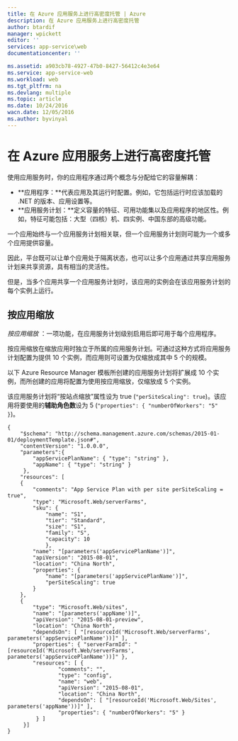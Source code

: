 ```yaml
---
title: 在 Azure 应用服务上进行高密度托管 | Azure
description: 在 Azure 应用服务上进行高密度托管
author: btardif
manager: wpickett
editor: ''
services: app-service\web
documentationcenter: ''

ms.assetid: a903cb78-4927-47b0-8427-56412c4e3e64
ms.service: app-service-web
ms.workload: web
ms.tgt_pltfrm: na
ms.devlang: multiple
ms.topic: article
ms.date: 10/24/2016
wacn.date: 12/05/2016
ms.author: byvinyal
---
```


# 在 Azure 应用服务上进行高密度托管
使用应用服务时，你的应用程序通过两个概念与分配给它的容量解耦：

* **应用程序：**代表应用及其运行时配置。例如，它包括运行时应该加载的 .NET 的版本、应用设置等。
* **应用服务计划：**定义容量的特征、可用功能集以及应用程序的地区性。例如，特征可能包括：大型（四核）机、四实例、中国东部的高级功能。

一个应用始终与一个应用服务计划相关联，但一个应用服务计划则可能为一个或多个应用提供容量。

因此，平台既可以让单个应用处于隔离状态，也可以让多个应用通过共享应用服务计划来共享资源，具有相当的灵活性。

但是，当多个应用共享一个应用服务计划时，该应用的实例会在该应用服务计划的每个实例上运行。

## 按应用缩放
 *按应用缩放* ：一项功能，在应用服务计划级别启用后即可用于每个应用程序。

按应用缩放在缩放应用时独立于所属的应用服务计划。可通过这种方式将应用服务计划配置为提供 10 个实例，而应用则可设置为仅缩放成其中 5 个的规模。

以下 Azure Resource Manager 模板所创建的应用服务计划将扩展成 10 个实例，而所创建的应用将配置为使用按应用缩放，仅缩放成 5 个实例。

该应用服务计划将“按站点缩放”属性设为 true (`"perSiteScaling": true`)。该应用将要使用的**辅助角色数**设为 5 (`"properties": { "numberOfWorkers": "5" }`)。

```
{
    "$schema": "http://schema.management.azure.com/schemas/2015-01-01/deploymentTemplate.json#",
    "contentVersion": "1.0.0.0",
    "parameters":{
        "appServicePlanName": { "type": "string" },
        "appName": { "type": "string" }
     },
    "resources": [
    {
        "comments": "App Service Plan with per site perSiteScaling = true",
        "type": "Microsoft.Web/serverFarms",
        "sku": {
            "name": "S1",
            "tier": "Standard",
            "size": "S1",
            "family": "S",
            "capacity": 10
            },
        "name": "[parameters('appServicePlanName')]",
        "apiVersion": "2015-08-01",
        "location": "China North",
        "properties": {
            "name": "[parameters('appServicePlanName')]",
            "perSiteScaling": true
        }
    },
    {
        "type": "Microsoft.Web/sites",
        "name": "[parameters('appName')]",
        "apiVersion": "2015-08-01-preview",
        "location": "China North",
        "dependsOn": [ "[resourceId('Microsoft.Web/serverFarms', parameters('appServicePlanName'))]" ],
        "properties": { "serverFarmId": "[resourceId('Microsoft.Web/serverFarms', parameters('appServicePlanName'))]" },
        "resources": [ {
                "comments": "",
                "type": "config",
                "name": "web",
                "apiVersion": "2015-08-01",
                "location": "China North",
                "dependsOn": [ "[resourceId('Microsoft.Web/Sites', parameters('appName'))]" ],
                "properties": { "numberOfWorkers": "5" }
         } ]
     }]
}
```

<!---HONumber=Mooncake_1128_2016-->